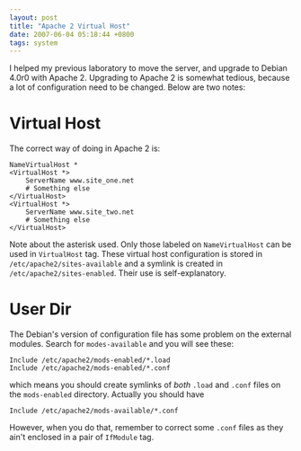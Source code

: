 ```yaml
---
layout: post
title: "Apache 2 Virtual Host"
date: 2007-06-04 05:18:44 +0800
tags: system
---
```


I helped my previous laboratory to move the server, and upgrade to Debian 4.0r0
with Apache 2. Upgrading to Apache 2 is somewhat tedious, because a lot of
configuration need to be changed. Below are two notes:

# Virtual Host

The correct way of doing in Apache 2 is:

```
NameVirtualHost *
<VirtualHost *>
    ServerName www.site_one.net
    # Something else
</VirtualHost>
<VirtualHost *>
    ServerName www.site_two.net
    # Something else
</VirtualHost>
```

Note about the asterisk used. Only those labeled on `NameVirtualHost` can be
used in `VirtualHost` tag. These virtual host configuration is stored in
`/etc/apache2/sites-available` and a symlink is created in
`/etc/apache2/sites-enabled`. Their use is self-explanatory.

# User Dir

The Debian's version of configuration file has some problem on the external
modules. Search for `modes-available` and you will see these:

    Include /etc/apache2/mods-enabled/*.load
    Include /etc/apache2/mods-enabled/*.conf

which means you should create symlinks of *both* `.load` and `.conf` files on
the `mods-enabled` directory. Actually you should have

    Include /etc/apache2/mods-available/*.conf

However, when you do that, remember to correct some `.conf` files as they ain't
enclosed in a pair of `IfModule` tag.
